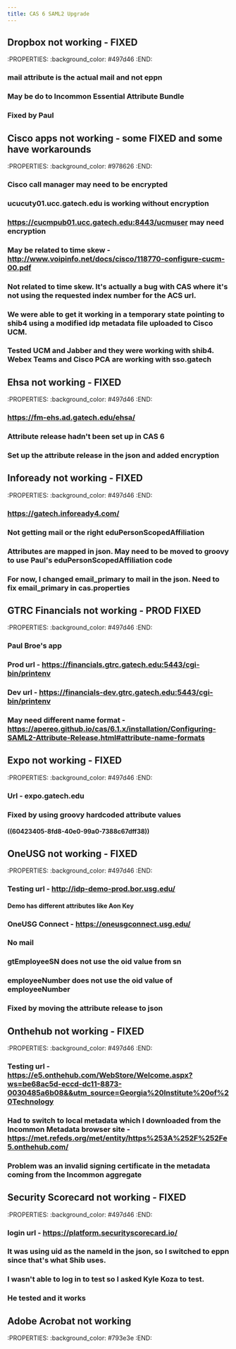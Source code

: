 ```yaml
---
title: CAS 6 SAML2 Upgrade
---
```


## Dropbox not working - FIXED
:PROPERTIES:
:background_color: #497d46
:END:
### mail attribute is the actual mail and not eppn
### May be do to Incommon Essential Attribute Bundle
### Fixed by Paul
## Cisco apps not working - some FIXED and some have workarounds
:PROPERTIES:
:background_color: #978626
:END:
### Cisco call manager may need to be encrypted
### ucucuty01.ucc.gatech.edu is working without encryption
### https://cucmpub01.ucc.gatech.edu:8443/ucmuser may need encryption
### May be related to time skew - http://www.voipinfo.net/docs/cisco/118770-configure-cucm-00.pdf
### Not related to time skew.  It's actually a bug with CAS where it's not using the requested index number for the ACS url.
### We were able to get it working in a temporary state pointing to shib4 using a modified idp metadata file uploaded to Cisco UCM.
### Tested UCM and Jabber and they were working with shib4. Webex Teams and Cisco PCA are working with sso.gatech
## Ehsa not working - FIXED
:PROPERTIES:
:background_color: #497d46
:END:
### https://fm-ehs.ad.gatech.edu/ehsa/
### Attribute release hadn't been set up in CAS 6
### Set up the attribute release in the json and added encryption
## Infoready not working - FIXED
:PROPERTIES:
:background_color: #497d46
:END:
### https://gatech.infoready4.com/
### Not getting mail or the right eduPersonScopedAffiliation
### Attributes are mapped in json. May need to be moved to groovy to use Paul's eduPersonScopedAffiliation code
### For now, I changed email_primary to mail in the json.  Need to fix email_primary in cas.properties
## GTRC Financials not working - PROD FIXED
:PROPERTIES:
:background_color: #497d46
:END:
### Paul Broe's app
### Prod url - https://financials.gtrc.gatech.edu:5443/cgi-bin/printenv
### Dev url - https://financials-dev.gtrc.gatech.edu:5443/cgi-bin/printenv
### May need different name format - https://apereo.github.io/cas/6.1.x/installation/Configuring-SAML2-Attribute-Release.html#attribute-name-formats
## Expo not working - FIXED
:PROPERTIES:
:background_color: #497d46
:END:
### Url - expo.gatech.edu
### Fixed by using groovy hardcoded attribute values
#### ((60423405-8fd8-40e0-99a0-7388c67dff38))
## OneUSG not working - FIXED
:PROPERTIES:
:background_color: #497d46
:END:
### Testing url - http://idp-demo-prod.bor.usg.edu/
#### Demo has different attributes like Aon Key
### OneUSG Connect - https://oneusgconnect.usg.edu/
### No mail
### gtEmployeeSN does not use the oid value from sn
### employeeNumber does not use the oid value of employeeNumber
### Fixed by moving the attribute release to json
## Onthehub not working - FIXED
:PROPERTIES:
:background_color: #497d46
:END:
### Testing url - https://e5.onthehub.com/WebStore/Welcome.aspx?ws=be68ac5d-eccd-dc11-8873-0030485a6b08&&utm_source=Georgia%20Institute%20of%20Technology
### Had to switch to local metadata which I downloaded from the Incommon Metadata browser site - https://met.refeds.org/met/entity/https%253A%252F%252Fe5.onthehub.com/
### Problem was an invalid signing certificate in the metadata coming from the Incommon aggregate
## Security Scorecard not working - FIXED
:PROPERTIES:
:background_color: #497d46
:END:
### login url - https://platform.securityscorecard.io/
### It was using uid as the nameId in the json, so I switched to eppn since that's what Shib uses.
### I wasn't able to log in to test so I asked Kyle Koza to test.
### He tested and it works
## Adobe Acrobat not working
:PROPERTIES:
:background_color: #793e3e
:END:
###
